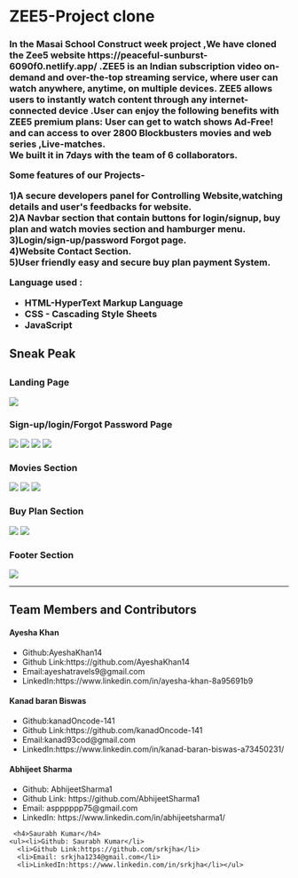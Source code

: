 <html>
  <h1>ZEE5-Project clone</h1>
   <h3>In the Masai School Construct week project ,We have cloned the Zee5 website https://peaceful-sunburst-6090f0.netlify.app/ .ZEE5 is an Indian subscription video on-demand and over-the-top streaming service, where user can watch anywhere, anytime, on multiple devices. ZEE5 allows users to instantly watch content through any internet-connected device .User can enjoy the following benefits with ZEE5 premium plans: User can get to watch shows Ad-Free! and can access to over 2800 Blockbusters movies and web series ,Live-matches.
    <br> We built it in 7days with the team of 6 collaborators.</p>
   <p> Some features of our Projects-</p>
    <p> 1)A secure developers panel for Controlling Website,watching details and user's feedbacks for website.
    <br>2)A Navbar section that contain buttons for login/signup, buy plan and watch movies section and hamburger menu.
    <br>3)Login/sign-up/password Forgot page.
    <br>4)Website Contact Section.
    <br>5)User friendly easy and secure buy plan payment System.
   <p>Language used :</P
  <p><ul><li>HTML-HyperText Markup Language</li>
  <li>CSS - Cascading Style Sheets</li>
  <li>JavaScript</li></ul><p>
  <h2>Sneak Peak<h2>
  <h3>Landing Page</h3>
    <img src="https://user-images.githubusercontent.com/101391413/174652609-4e7d0e86-d3ce-4988-9e2d-f8fe970e937d.jpeg"/>
  <h3>Sign-up/login/Forgot Password Page</h3>  
   <img src="https://user-images.githubusercontent.com/101391413/174652853-542f4e18-0f04-4183-b739-70f5c8ad1fee.png"/> 
    <img src="https://user-images.githubusercontent.com/101391413/174653590-c392cddf-211d-4257-8114-2d7f04c87fdd.png"/>
   <img src="https://user-images.githubusercontent.com/101391413/174652975-3eaa95ff-b2f3-4ff6-bff7-60a8640e4877.png"/> 
   <img src="https://user-images.githubusercontent.com/101391413/174653077-5b90eb09-e512-448f-af1f-3f4d33516eb2.png"/> 
   <h3>Movies Section</h3>  
    <img src="https://user-images.githubusercontent.com/101391413/174653909-6a8b2729-0d2b-4389-9d38-fb01d2b243a8.jpeg"/>
    <img src="https://user-images.githubusercontent.com/101391413/174654303-c1d9def5-78f1-4492-b0fe-7b8eb4124075.jpeg"/>
    <img src="https://user-images.githubusercontent.com/101391413/174654536-610e3f8a-8883-43e8-af63-4ade1c215d6d.jpeg"/>
    <h3>Buy Plan Section</h3>
    <img src="https://user-images.githubusercontent.com/101391413/174654977-bf4f4bbf-4736-47b0-9c1e-8e17599093ae.jpeg"/>
    <img src="https://user-images.githubusercontent.com/101391413/174655091-7b1d4d13-4983-4a9d-a741-32105cc43383.jpeg"/>
    <h3>Footer Section</h3>
    <img src="https://user-images.githubusercontent.com/101391413/174655329-c38c058c-3875-4f1f-a3a6-6ca2577627c8.jpeg"/>
     <hr>
     <h2>Team Members and Contributors</h2>
  
  <h4>Ayesha Khan</h4>
    <ul><li>Github:AyeshaKhan14</li>
      <li>Github Link:https://github.com/AyeshaKhan14</li>
      <li>Email:ayeshatravels9@gmail.com</li>
      <li>LinkedIn:https://www.linkedin.com/in/ayesha-khan-8a95691b9</li></ul>
    
 <h4>Kanad baran Biswas</h4>
   <ul><li>Github:kanadOncode-141</li>
   <li>Github Link:https://github.com/kanadOncode-141</li>
   <li>Email:kanad93cod@gmail.com</li>
   <li>LinkedIn:https://www.linkedin.com/in/kanad-baran-biswas-a73450231/</li></ul>
    
  <h4>Abhijeet Sharma</h4>
   <ul><li>Github: AbhijeetSharma1</li>
   <li>Github Link: https://github.com/AbhijeetSharma1</li>
   <li>Email: aspppppp75@gmail.com</li>
   <li>LinkedIn: https://www.linkedin.com/in/abhijeetsharma1/</li></ul>
   
   
     <h4>Saurabh Kumar</h4>
    <ul><li>Github: Saurabh Kumar</li>
      <li>Github Link:https://github.com/srkjha</li>
      <li>Email: srkjha1234@gmail.com</li>
      <li>LinkedIn:https://www.linkedin.com/in/srkjha</li></ul>
